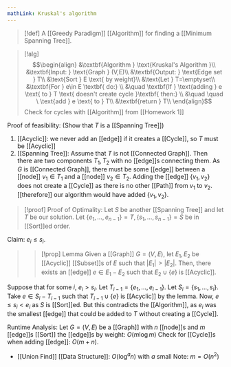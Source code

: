 ```yaml
---
mathLink: Kruskal's algorithm
---
```

>[!def]
>A [[Greedy Paradigm]] [[Algorithm]] for finding a [[Minimum Spanning Tree]].

>[!alg]
>$$\begin{align}
&\textbf{Algorithm } \text{Kruskal's Algorithm }\\
&\textbf{Input: } \text{Graph } (V,E)\\
&\textbf{Output: } \text{Edge set } T\\
&\text{Sort } E \text{ by weight}\\
&\text{Let } T=\emptyset\\
&\textbf{For } e\in E \textbf{ do:} \\
&\quad \textbf{If } \text{adding } e \text{ to } T \text{ doesn't create cycle }\textbf{ then:} \\
&\quad \quad \ \text{add } e \text{ to } T\\
&\textbf{return } T\\
\end{align}$$
Check for cycles with [[Algorithm]] from [[Homework 1]]


Proof of feasibility: (Show that $T$ is a [[Spanning Tree]])
1. [[Acyclic]]: we never add an [[edge]] if it creates a [[Cycle]], so $T$ must be [[Acyclic]]
2. [[Spanning Tree]]: Assume that $T$ is not [[Connected Graph]]. Then there are two components $T_{1},T_{2}$ with no [[edge]]s connecting them. As $G$ is [[Connected Graph]], there must be some [[edge]] between a [[node]] $v_{1}\in T_{1}$ and a [[node]] $v_{2}\in T_{2}$. Adding the [[edge]] $\{v_{1},v_{2}\}$ does not create a [[Cycle]] as there is no other [[Path]] from $v_{1}$ to $v_{2}$. [[therefore]] our algorithm would have added $\{v_{1},v_{2}\}$.

>[!proof] Proof of Optimality:
Let $S$ be another [[Spanning Tree]] and let $T$ be our solution. Let $\{e_{1},\ldots,e_{n-1}\}=T,\{s_{1},\ldots,s_{n-1}\}=S$ be in [[Sort]]ed order.
>
Claim: $e_{i}≤s_{i}$.
>
>>[!prop] Lemma
>Given a [[Graph]] $G=(V,E)$, let $E_{1},E_{2}$ be [[Acyclic]] [[Subset]]s of $E$ such that $|E_{1}|>|E_{2}|$. Then, there exists an [[edge]] $e\in E_{1}-E_{2}$ such that $E_{2}\cup\{e\}$ is [[Acyclic]].
>
Suppose that for some $i$, $e_{i}>s_{i}$. Let $T_{i-1}=\{e_{1},\ldots,e_{i-1}\}$. Let $S_{i}=\{s_{1},\ldots,s_{i}\}$. Take $e\in S_{i}-T_{i-1}$ such that $T_{i-1}\cup\{e\}$ is [[Acyclic]] by the lemma. Now, $e≤s_{i}<e_{i}$ as $S$ is [[Sort]]ed. But this contradicts the [[Algorithm]], as $e_{i}$ was the smallest [[edge]] that could be added to $T$ without creating a [[Cycle]].

Runtime Analysis:
Let $G=(V,E)$ be a [[Graph]] with $n$ [[node]]s and $m$ [[edge]]s
[[Sort]] the [[edge]]s by weight: $O(m\log m)$
Check for [[Cycle]]s when adding [[edge]]: $O(m+n)$.
- [[Union Find]] [[Data Structure]]: $O(\log^{a}n)$ with $a$ small
Note: $m=O(n^{2})$
